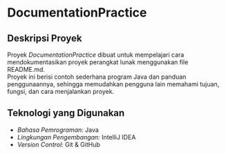 # DocumentationPractice

## Deskripsi Proyek
Proyek *DocumentationPractice* dibuat untuk mempelajari cara mendokumentasikan proyek perangkat lunak menggunakan file README.md.  
Proyek ini berisi contoh sederhana program Java dan panduan penggunaannya, sehingga memudahkan pengguna lain memahami tujuan, fungsi, dan cara menjalankan proyek.

## Teknologi yang Digunakan
- *Bahasa Pemrograman:* Java  
- *Lingkungan Pengembangan:* IntelliJ IDEA  
- *Version Control:* Git & GitHub  
